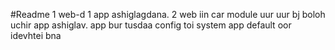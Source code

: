 #Readme
1 web-d 1 app ashiglagdana.
2 web iin car module uur uur bj boloh uchir app ashiglav.
app bur tusdaa config toi
system app default oor idevhtei bna



#